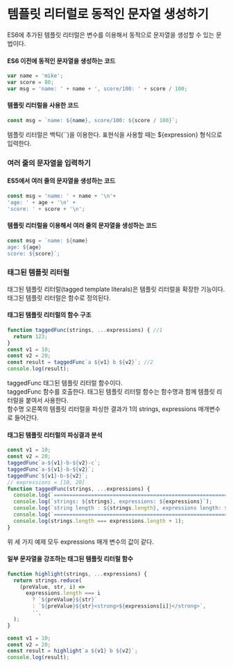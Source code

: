 # 템플릿 리터럴로 동적인 문자열 생성하기
ES6에 추가된 템플릿 리터럴은 변수를 이용해서 동적으로 문자열을 생성할 수 있는 문법이다.
#### ES6 이전에 동적인 문자열을 생성하는 코드
```javascript
var name = 'mike';
var score = 80;
var msg = 'name: ' + name + ', score/100: ' + score / 100;
```
#### 템플릿 리터럴을 사용한 코드
```javascript
const msg = `name: ${name}, score/100: ${score / 100}`;
```
템플릿 리터럴은 백틱(``)을 이용한다. 표현식을 사용할 때는 ${expression} 형식으로 입력한다.
### 여러 줄의 문자열을 입력하기
#### ES5에서 여러 줄의 문자열을 생성하는 코드
```javascript
const msg = 'name: ' + name + '\n'+
'age: ' + age + '\n' +
'score: ' + score + '\n';
```
#### 템플릿 리터럴을 이용해서 여러 줄의 문자열을 생성하는 코드
```javascript
const msg = `name: ${name}
age: ${age}
score: ${score}`;
```
### 태그된 템플릿 리터럴
태그된 템플릿 리터럴(tagged template literals)은 템플릿 리터럴을 확장한 기능이다.<br>
태그된 템플릿 리터럴은 함수로 정의된다.
#### 태그된 템플릿 리터럴의 함수 구조
```javascript
function taggedFunc(strings, ...expressions) { //1
  return 123;
}
const v1 = 10;
const v2 = 20;
const result = taggedFunc`a ${v1} b ${v2}`; //2
console.log(result);
```
taggedFunc 태그된 템플릿 리터럴 함수이다.<br>
taggedFunc 함수를 호출한다. 태그된 템플릿 리터럴 함수는 함수명과 함께 템플릿 리터럴을 붙여서 사용한다.<br>
함수명 오른쪽의 템플릿 리터럴을 파싱한 결과가 1의 strings, expressions 매개변수로 들어간다.
#### 태그된 템플릿 리터럴의 파싱결과 분석
```javascript
const v1 = 10;
const v2 = 20;
taggedFunc`a-${v1}-b-${v2}-c`;
taggedFunc`a-${v1}-b-${v2}`;
taggedFunc`${v1}-b-${v2}`;
// expressions = [10, 20]
function taggedFunc(strings, ...expressions) {
  console.log(`============================================================================`);
  console.log(`strings: ${strings}, expressions: ${expressions}`);
  console.log(`string length : ${strings.length}, expressions length: ${expressions}`);
  console.log(`============================================================================`);
  console.log(strings.length === expressions.length + 1);
}
```
위 세 가지 예제 모두 expressions 매개 변수의 값이 같다.
#### 일부 문자열을 강조하는 태그된 템플릿 리터럴 함수
```javascript
function highlight(strings, ...expressions) {
  return strings.reduce(
    (preValue, str, i) =>
      expressions.length === i
        ? `${preValue}${str}`
        : `${preValue}${str}<strong>${expressions[i]}</strong>`,
        '',
  );
}

const v1 = 10;
const v2 = 20;
const result = highlight`a ${v1} b ${v2}`;
console.log(result);
```
